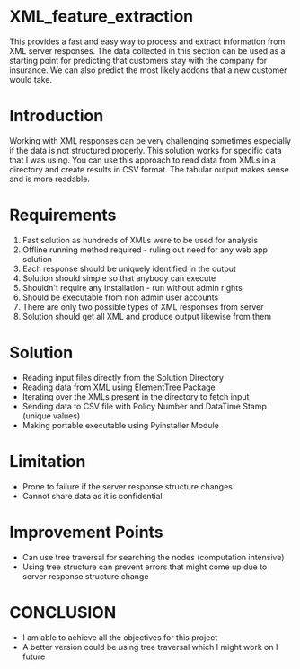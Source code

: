 # XML_feature_extraction

This provides a fast and easy way to process and extract information from XML server responses. The data collected in this section can be used as a starting point for predicting that customers stay with the company for insurance. We can also predict the most likely addons that a new customer would take.

# Introduction

Working with XML responses can be very challenging sometimes especially if the data is not structured properly. This solution works for specific data that I was using. You can use this approach to read data from XMLs in a directory and create results in CSV format. The tabular output makes sense and is more readable.

# Requirements

1. Fast solution as hundreds of XMLs were to be used for analysis
2. Offline running method required - ruling out need for any web app solution
3. Each response should be uniquely identified in the output
4. Solution should simple so that anybody can execute
5. Shouldn't require any installation - run without admin rights
6. Should be executable from non admin user accounts
7. There are only two possible types of XML responses from server
8. Solution should get all XML and produce output likewise from them

# Solution

- Reading input files directly from the Solution Directory
- Reading data from XML using ElementTree Package
- Iterating over the XMLs present in the directory to fetch input
- Sending data to CSV file with Policy Number and DataTime Stamp (unique values)
- Making portable executable using Pyinstaller Module

# Limitation
- Prone to failure if the server response structure changes
- Cannot share data as it is confidential

# Improvement Points

- Can use tree traversal for searching the nodes (computation intensive)
- Using tree structure can prevent errors that might come up due to server response structure change

# CONCLUSION

- I am able to achieve all the objectives for this project
- A better version could be using tree traversal which I might work on I future
